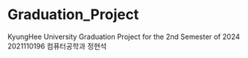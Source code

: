 # Graduation_Project
KyungHee University Graduation Project for the 2nd Semester of 2024
2021110196 컴퓨터공학과 정현석
